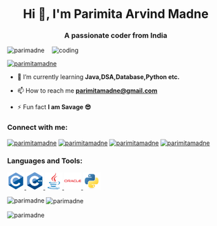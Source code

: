 
<h1 align="center">Hi 👋, I'm Parimita Arvind Madne</h1>
<h3 align="center">A passionate coder from India</h3>

  <img align="right" alt="coding" width="400" src="https://mir-s3-cdn-cf.behance.net/project_modules/disp/601014116770475.6068beff4640a.gif">
</div>

<p align="left"> <img src="https://komarev.com/ghpvc/?username=parimadne&label=Profile%20views&color=0e75b6&style=flat" alt="parimadne" /> </p>

<p align="left"> <a href="https://twitter.com/parimitamadne" target="blank"><img src="https://img.shields.io/twitter/follow/parimitamadne?logo=twitter&style=for-the-badge" alt="parimitamadne" /></a> </p>

- 🌱 I’m currently learning **Java,DSA,Database,Python etc.**

- 📫 How to reach me **parimitamadne@gmail.com**

- ⚡ Fun fact **I am Savage 😎**

<h3 align="left">Connect with me:</h3>
<p align="left">
<a href="https://twitter.com/parimitamadne" target="blank"><img align="center" src="https://raw.githubusercontent.com/rahuldkjain/github-profile-readme-generator/master/src/images/icons/Social/twitter.svg" alt="parimitamadne" height="30" width="40" /></a>
<a href="https://linkedin.com/in/parimitamadne" target="blank"><img align="center" src="https://raw.githubusercontent.com/rahuldkjain/github-profile-readme-generator/master/src/images/icons/Social/linked-in-alt.svg" alt="parimitamadne" height="30" width="40" /></a>
<a href="https://instagram.com/parimitamadne" target="blank"><img align="center" src="https://raw.githubusercontent.com/rahuldkjain/github-profile-readme-generator/master/src/images/icons/Social/instagram.svg" alt="parimitamadne" height="30" width="40" /></a>
<a href="https://www.leetcode.com/parimitamadne" target="blank"><img align="center" src="https://raw.githubusercontent.com/rahuldkjain/github-profile-readme-generator/master/src/images/icons/Social/leet-code.svg" alt="parimitamadne" height="30" width="40" /></a>
</p>

<h3 align="left">Languages and Tools:</h3>
<p align="left"> <a href="https://www.cprogramming.com/" target="_blank" rel="noreferrer"> <img src="https://raw.githubusercontent.com/devicons/devicon/master/icons/c/c-original.svg" alt="c" width="40" height="40"/> </a> <a href="https://www.w3schools.com/cpp/" target="_blank" rel="noreferrer"> <img src="https://raw.githubusercontent.com/devicons/devicon/master/icons/cplusplus/cplusplus-original.svg" alt="cplusplus" width="40" height="40"/> </a> <a href="https://www.java.com" target="_blank" rel="noreferrer"> <img src="https://raw.githubusercontent.com/devicons/devicon/master/icons/java/java-original.svg" alt="java" width="40" height="40"/> </a> <a href="https://www.oracle.com/" target="_blank" rel="noreferrer"> <img src="https://raw.githubusercontent.com/devicons/devicon/master/icons/oracle/oracle-original.svg" alt="oracle" width="40" height="40"/> </a> <a href="https://www.python.org" target="_blank" rel="noreferrer"> <img src="https://raw.githubusercontent.com/devicons/devicon/master/icons/python/python-original.svg" alt="python" width="40" height="40"/> </a> </p>

<p><img align="left" src="https://github-readme-stats.vercel.app/api/top-langs?username=parimadne&show_icons=true&locale=en&layout=compact" alt="parimadne" /></p>

<p>&nbsp;<img align="center" src="https://github-readme-stats.vercel.app/api?username=parimadne&show_icons=true&locale=en" alt="parimadne" /></p>

<p><img align="center" src="https://github-readme-streak-stats.herokuapp.com/?user=parimadne&" alt="parimadne" /></p>
